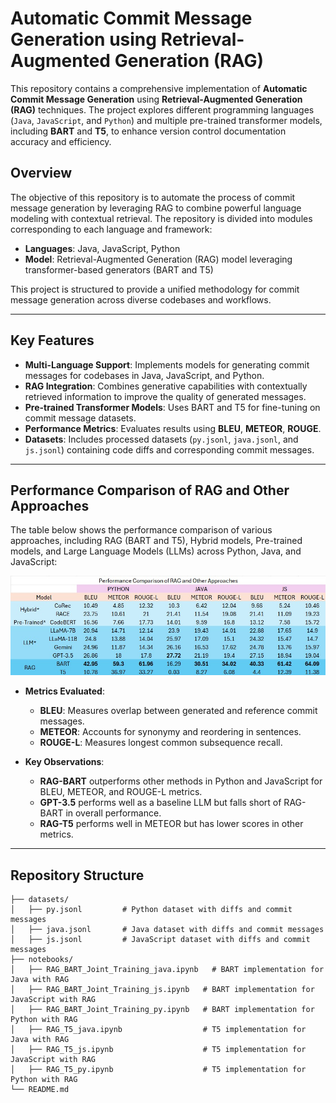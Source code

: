 # Automatic Commit Message Generation using Retrieval-Augmented Generation (RAG)

This repository contains a comprehensive implementation of **Automatic Commit Message Generation** using **Retrieval-Augmented Generation (RAG)** techniques. The project explores different programming languages (`Java`, `JavaScript`, and `Python`) and multiple pre-trained transformer models, including **BART** and **T5**, to enhance version control documentation accuracy and efficiency.

## Overview

The objective of this repository is to automate the process of commit message generation by leveraging RAG to combine powerful language modeling with contextual retrieval. The repository is divided into modules corresponding to each language and framework:

- **Languages**: Java, JavaScript, Python
- **Model**: Retrieval-Augmented Generation (RAG) model leveraging transformer-based generators (BART and T5)

This project is structured to provide a unified methodology for commit message generation across diverse codebases and workflows.

---

## Key Features

- **Multi-Language Support**: Implements models for generating commit messages for codebases in Java, JavaScript, and Python.
- **RAG Integration**: Combines generative capabilities with contextually retrieved information to improve the quality of generated messages.
- **Pre-trained Transformer Models**: Uses BART and T5 for fine-tuning on commit message datasets.
- **Performance Metrics**: Evaluates results using **BLEU**, **METEOR**, **ROUGE**.
- **Datasets**: Includes processed datasets (`py.jsonl`, `java.jsonl`, and `js.jsonl`) containing code diffs and corresponding commit messages.

---
## Performance Comparison of RAG and Other Approaches

The table below shows the performance comparison of various approaches, including RAG (BART and T5), Hybrid models, Pre-trained models, and Large Language Models (LLMs) across Python, Java, and JavaScript:

![Performance Comparison Table](Result.png)

- **Metrics Evaluated**:
  - **BLEU**: Measures overlap between generated and reference commit messages.
  - **METEOR**: Accounts for synonymy and reordering in sentences.
  - **ROUGE-L**: Measures longest common subsequence recall.

- **Key Observations**:
  - **RAG-BART** outperforms other methods in Python and JavaScript for BLEU, METEOR, and ROUGE-L metrics.
  - **GPT-3.5** performs well as a baseline LLM but falls short of RAG-BART in overall performance.
  - **RAG-T5** performs well in METEOR but has lower scores in other metrics.
---
## Repository Structure

```plaintext
├── datasets/
│   ├── py.jsonl         # Python dataset with diffs and commit messages
│   ├── java.jsonl       # Java dataset with diffs and commit messages
│   ├── js.jsonl         # JavaScript dataset with diffs and commit messages
├── notebooks/
│   ├── RAG_BART_Joint_Training_java.ipynb   # BART implementation for Java with RAG
│   ├── RAG_BART_Joint_Training_js.ipynb   # BART implementation for JavaScript with RAG
│   ├── RAG_BART_Joint_Training_py.ipynb   # BART implementation for Python with RAG
│   ├── RAG_T5_java.ipynb                  # T5 implementation for Java with RAG
│   ├── RAG_T5_js.ipynb                    # T5 implementation for JavaScript with RAG
│   ├── RAG_T5_py.ipynb                    # T5 implementation for Python with RAG
└── README.md
